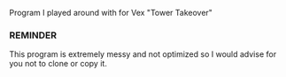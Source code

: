 Program I played around with for Vex "Tower Takeover"

### REMINDER ###
This program is extremely messy and not optimized so I would advise for you not to clone or copy it.
